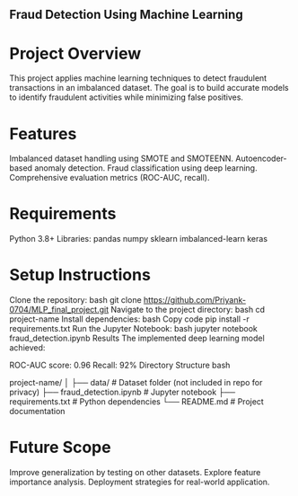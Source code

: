 ## Fraud Detection Using Machine Learning
# Project Overview
This project applies machine learning techniques to detect fraudulent transactions in an imbalanced dataset. The goal is to build accurate models to identify fraudulent activities while minimizing false positives.

# Features
Imbalanced dataset handling using SMOTE and SMOTEENN.
Autoencoder-based anomaly detection.
Fraud classification using deep learning.
Comprehensive evaluation metrics (ROC-AUC, recall).
# Requirements
Python 3.8+
Libraries:
pandas
numpy
sklearn
imbalanced-learn
keras
# Setup Instructions
Clone the repository:
bash
git clone https://github.com/Priyank-0704/MLP_final_project.git
Navigate to the project directory:
bash
cd project-name
Install dependencies:
bash
Copy code
pip install -r requirements.txt
Run the Jupyter Notebook:
bash
jupyter notebook fraud_detection.ipynb
Results
The implemented deep learning model achieved:

ROC-AUC score: 0.96
Recall: 92%
Directory Structure
bash

project-name/
│
├── data/                     # Dataset folder (not included in repo for privacy)
├── fraud_detection.ipynb     # Jupyter notebook
├── requirements.txt          # Python dependencies
└── README.md                 # Project documentation
# Future Scope
Improve generalization by testing on other datasets.
Explore feature importance analysis.
Deployment strategies for real-world application.

